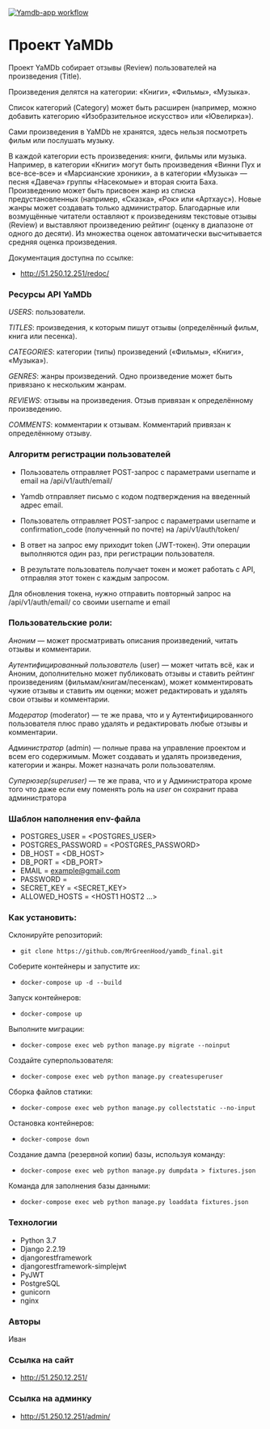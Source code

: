 [![Yamdb-app workflow](https://github.com/MrGreenHood/yamdb_final/actions/workflows/yamdb_workflow.yml/badge.svg?branch=master&event=workflow_run)](https://github.com/MrGreenHood/yamdb_final/actions/workflows/yamdb_workflow.yml)

# Проект YaMDb

Проект YaMDb собирает отзывы (Review) пользователей на произведения (Title).

Произведения делятся на категории: «Книги», «Фильмы», «Музыка».

Список категорий (Category) может быть расширен (например, можно добавить категорию «Изобразительное искусство» или «Ювелирка»).

Сами произведения в YaMDb не хранятся, здесь нельзя посмотреть фильм или послушать музыку.

В каждой категории есть произведения: книги, фильмы или музыка. Например, в категории «Книги» могут быть произведения «Винни Пух и все-все-все» и «Марсианские хроники», а в категории «Музыка» — песня «Давеча» группы «Насекомые» и вторая сюита Баха. Произведению может быть присвоен жанр из списка предустановленных (например, «Сказка», «Рок» или «Артхаус»). Новые жанры может создавать только администратор. Благодарные или возмущённые читатели оставляют к произведениям текстовые отзывы (Review) и выставляют произведению рейтинг (оценку в диапазоне от одного до десяти). Из множества оценок автоматически высчитывается средняя оценка произведения.

Документация доступна по ссылке:
- http://51.250.12.251/redoc/

### Ресурсы API YaMDb

_USERS_: пользователи.

_TITLES_: произведения, к которым пишут отзывы (определённый фильм, книга или песенка).

_CATEGORIES_: категории (типы) произведений («Фильмы», «Книги», «Музыка»).

_GENRES_: жанры произведений. Одно произведение может быть привязано к нескольким жанрам.

_REVIEWS_: отзывы на произведения. Отзыв привязан к определённому произведению.

_COMMENTS_: комментарии к отзывам. Комментарий привязан к определённому отзыву.

### Алгоритм регистрации пользователей

- Пользователь отправляет POST-запрос с параметрами username и email на /api/v1/auth/email/

- Yamdb отправляет письмо с кодом подтверждения на введенный адрес email. 
  
- Пользователь отправляет POST-запрос с параметрами username и confirmation_code (полученный по почте) на /api/v1/auth/token/

- В ответ на запрос ему приходит token (JWT-токен). Эти операции выполняются один раз, при регистрации пользователя.
  
- В результате пользователь получает токен и может работать с API, отправляя этот токен с каждым запросом.

Для обновления токена, нужно отправить повторный запрос на /api/v1/auth/email/ со своими username и email

### Пользовательские роли:

_Аноним_ — может просматривать описания произведений, читать отзывы и комментарии.

_Аутентифицированный пользователь_ (user) — может читать всё, как и Аноним, дополнительно может публиковать отзывы и ставить рейтинг произведениям (фильмам/книгам/песенкам), может комментировать чужие отзывы и ставить им оценки; может редактировать и удалять свои отзывы и комментарии.

_Модератор_ (moderator) — те же права, что и у Аутентифицированного пользователя плюс право удалять и редактировать любые отзывы и комментарии.

_Администратор_ (admin) — полные права на управление проектом и всем его содержимым. Может создавать и удалять произведения, категории и жанры. Может назначать роли пользователям.

_Cуперюзер(superuser)_ — те же права, что и у Администратора кроме того что даже если ему поменять роль на _user_ он сохранит права администратора

### Шаблон наполнения env-файла
- POSTGRES_USER = <POSTGRES_USER>
- POSTGRES_PASSWORD = <POSTGRES_PASSWORD>
- DB_HOST = <DB_HOST>
- DB_PORT = <DB_PORT>
- EMAIL = <example@gmail.com>
- PASSWORD = <PASSWORD>
- SECRET_KEY = <SECRET_KEY>
- ALLOWED_HOSTS = <HOST1 HOST2 ...>

### Как установить: 

Склонируйте репозиторий:
-  ```git clone https://github.com/MrGreenHood/yamdb_final.git```

Соберите контейнеры и запустите их:
- ```docker-compose up -d --build```

Запуск контейнеров:
- ```docker-compose up```

Выполните миграции:
- ```docker-compose exec web python manage.py migrate --noinput```

Создайте суперпользователя:
- ```docker-compose exec web python manage.py createsuperuser```

Сборка файлов статики:
- ```docker-compose exec web python manage.py collectstatic --no-input```

Остановка контейнеров:
- ```docker-compose down```

Создание дампа (резервной копии) базы, используя команду:
- ```docker-compose exec web python manage.py dumpdata > fixtures.json```

Команда для заполнения базы данными:
- ```docker-compose exec web python manage.py loaddata fixtures.json```


### Технологии
- Python 3.7
- Django 2.2.19
- djangorestframework
- djangorestframework-simplejwt
- PyJWT
- PostgreSQL
- gunicorn
- nginx
### Авторы
Иван

### Ссылка на сайт
- http://51.250.12.251/
### Ссылка на админку
- http://51.250.12.251/admin/
